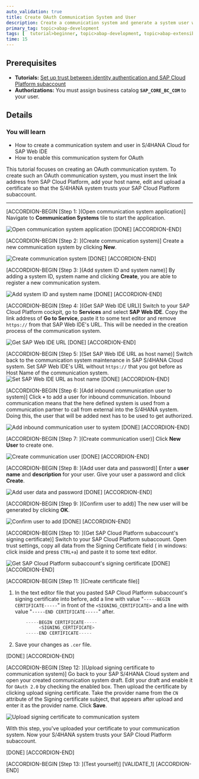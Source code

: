 ```yaml
---
auto_validation: true
title: Create OAuth Communication System and User
description: Create a communication system and generate a system user within the communication system.
primary_tag: topic>abap-development
tags: [  tutorial>beginner, topic>abap-development, topic>abap-extensibility  ]
time: 15
---
```


## Prerequisites  
- **Tutorials:** [Set up trust between identity authentication and SAP Cloud Platform subaccount](abap-custom-ui-trust-settings)
- **Authorizations:** You must assign business catalog **`SAP_CORE_BC_COM`** to your user.

## Details
### You will learn
- How to create a communication system and user in S/4HANA Cloud for SAP Web IDE
- How to enable this communication system for OAuth

This tutorial focuses on creating an OAuth communication system. To create such an OAuth communication system, you must insert the link address from SAP Cloud Platform, add your host name, edit and upload a certificate so that the S/4HANA system trusts your SAP Cloud Platform subaccount.


---

[ACCORDION-BEGIN [Step 1: ](Open communication system application)]
Navigate to **Communication Systems** tile to start the application.

![Open communication system application](system.png)
[DONE]
[ACCORDION-END]

[ACCORDION-BEGIN [Step 2: ](Create communication system)]
Create a new communication system by clicking **New**.

![Create communication system](new.png)
[DONE]
[ACCORDION-END]

[ACCORDION-BEGIN [Step 3: ](Add system ID and system name)]
By adding a system ID, system name and clicking **Create**, you are able to register a new communication system.

![Add system ID and system name](create.png)
[DONE]
[ACCORDION-END]

[ACCORDION-BEGIN [Step 4: ](Get SAP Web IDE URL)]
Switch to your SAP Cloud Platform cockpit, go to **Services** and select **SAP Web IDE**. Copy the link address of **Go to Service**, paste it to some text editor and remove `https://` from that SAP Web IDE's URL. This will be needed in the creation process of the communication system.

![Get SAP Web IDE URL](link.png)
[DONE]
[ACCORDION-END]

[ACCORDION-BEGIN [Step 5: ](Set SAP Web IDE URL as host name)]
Switch back to the communication system maintenance in SAP S/4HANA Cloud system. Set SAP Web IDE's URL without `https://` that you got before as Host Name of the communication system.
![Set SAP Web IDE URL as host name](hostname.png)
[DONE]
[ACCORDION-END]

[ACCORDION-BEGIN [Step 6: ](Add inbound communication user to system)]
Click **`+`** to add a user for inbound communication. Inbound communication means that the here defined system is used from a communication partner to call from external into the S/4HANA system. Doing this, the user that will be added next has to be used to get authorized.

![Add inbound communication user to system](plus.png)
[DONE]
[ACCORDION-END]

[ACCORDION-BEGIN [Step 7: ](Create communication user)]
Click **New User** to create one.

![Create communication user](newuser.png)
[DONE]
[ACCORDION-END]

[ACCORDION-BEGIN [Step 8: ](Add user data and password)]
Enter a **user name** and **description** for your user. Give your user a password and click **Create**.

![Add user data and password](userdata.png)
[DONE]
[ACCORDION-END]

[ACCORDION-BEGIN [Step 9: ](Confirm user to add)]
The new user will be generated by clicking **OK**.

![Confirm user to add](ok.png)
[DONE]
[ACCORDION-END]

[ACCORDION-BEGIN [Step 10: ](Get SAP Cloud Platform subaccount's signing certificate)]
Switch to your SAP Cloud Platform subaccount. Open trust settings, copy all data from the Signing Certificate field ( in windows: click inside and press `CTRL+a`) and paste it to some text editor.

![Get SAP Cloud Platform subaccount's signing certificate](trust.png)
[DONE]
[ACCORDION-END]

[ACCORDION-BEGIN [Step 11: ](Create certificate file)]
1. In the text editor file that you pasted SAP Cloud Platform subaccount's signing certificate into before, add a line with value "`-----BEGIN CERTIFICATE-----`" in front of the `<SIGNING_CERTIFICATE>` and a line with value "`-----END CERTIFICATE-----`" after.

    ```swift
        -----BEGIN CERTIFICATE-----
             <SIGNING_CERTIFICATE>
        -----END CERTIFICATE-----
    ```
2. Save your changes as `.cer` file.

[DONE]
[ACCORDION-END]

[ACCORDION-BEGIN [Step 12: ](Upload signing certificate to communication system)]
Go back to your SAP S/4HANA Cloud system and open your created communication system draft. Edit your draft and enable it for `OAuth 2.0` by checking the enabled box. Then upload the certificate by clicking upload signing certificate. Take the provider name from the `CN` attribute of the Signing certificate subject, that appears after upload and enter it as the provider name. Click **Save**.

![Upload signing certificate to communication system](certificate.png)

With this step, you've uploaded your certificate to your communication system. Now your S/4HANA system trusts your SAP Cloud Platform subaccount.

[DONE]
[ACCORDION-END]

[ACCORDION-BEGIN [Step 13: ](Test yourself)]
[VALIDATE_1]
[ACCORDION-END]
